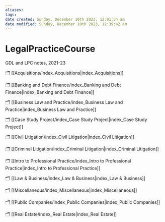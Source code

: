 ```yaml
---
aliases: 
tags: 
date created: Sunday, December 10th 2023, 12:01:54 am
date modified: Sunday, December 10th 2023, 12:39:42 am
---
```


# LegalPracticeCourse

GDL and LPC notes, 2021-23

🗂️ [[Acquisitions/index_Acquisitions|index_Acquisitions]]

🗂️ [[Banking and Debt Finance/index_Banking and Debt Finance|index_Banking and Debt Finance]]

🗂️ [[Business Law and Practice/index_Business Law and Practice|index_Business Law and Practice]]

🗂️ [[Case Study Project/index_Case Study Project|index_Case Study Project]]

🗂️ [[Civil Litigation/index_Civil Litigation|index_Civil Litigation]]

🗂️ [[Criminal Litigation/index_Criminal Litigation|index_Criminal Litigation]]

🗂️ [[Intro to Professional Practice/index_Intro to Professional Practice|index_Intro to Professional Practice]]

🗂️ [[Law & Business/index_Law & Business|index_Law & Business]]

🗂️ [[Miscellaneous/index_Miscellaneous|index_Miscellaneous]]

🗂️ [[Public Companies/index_Public Companies|index_Public Companies]]

🗂️ [[Real Estate/index_Real Estate|index_Real Estate]]
